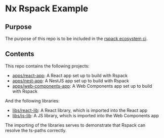 # Nx Rspack Example

## Purpose

The purpose of this repo is to be included in the [rspack ecosystem ci](https://github.com/web-infra-dev/rspack-ecosystem-ci).

## Contents

This repo contains the following projects:

- [apps/react-app](apps/react-app): A React app set up to build with Rspack
- [apps/nest-app](apps/nest-app): A NestJS app set up to build with Rspack
- [apps/web-components-app](apps/web-components-app/): A Web Components app set up to build with Rspack

And the following libraries:

- [libs/react-lib](libs/react-lib): A React library, which is imported into the React app
- [libs/js-lib](libs/js-lib): A JS library, which is imported into the Web Components app

The importing of the libraries serves to demonstrate that Rspack can resolve the ts-paths correctly.
